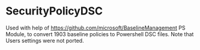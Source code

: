 # SecurityPolicyDSC

Used with help of https://github.com/microsoft/BaselineManagement PS Module, to convert 1903 baseline policies to Powershell DSC files. Note that Users settings were not ported.
